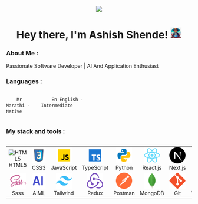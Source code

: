 <div id="header" align="center">

<img src="./assets/github.gif" width="100"/>

<h1>
Hey there, I'm Ashish Shende!
<img src="./assets/img/github-ashishshende.png" width="30px" alt="github-ashishshende">
</h1>

   </div>
  
### About Me :

Passionate Software Developer | AI And Application Enthusiast

### Languages :

<div style="display: flex; align-items: flex-start; align: center">
<table  align="center">
  <tr>
    
        Mr Marathi - Native
        
  </tr>

  <tr>
    
        En English - Intermediate
        
  </tr>
</table>
</div>

### My stack and tools :

<div style="display: flex; align-items: flex-start; align: center">
<table align="center">
  <tr>
     <td align="center"  width="88">
         <img src="./assets/img/01-html5.svg" alt="HTML5" width="44" height="44"/>
      <br>HTML5
    </td>
    <td align="center" width="88">
        <img src="./assets/img/icons8-css3-100.png" alt="CSS3" width="44" height="44"/>
      <br>CSS3
    </td>
<td align="center" width="88">
         <img src="./assets/img/icons8-javascript-96.png" alt="JS" width="44" height="44"/>
      <br>JavaScript
    </td>
    <td align="center" width="88">
        <img src="./assets/img/icons8-typescript-96.png" alt="TS" width="44" height="44"/>
      <br>TypeScript
    </td>
    <td align="center" width="88">
        <img src="./assets/img/icons8-python-96.png" alt="Python" width="44" height="44"/>
      <br>Python
    </td>
    <td align="center" width="88">
        <img src="./assets/img/06-react.svg" alt="React" width="44" height="44"/>
      <br>React.js
    </td>
    <td align="center" width="88">
        <img src="./assets/img/07-nextjs.svg" alt="Next.js" width="44" height="44"/>
      <br>Next.js
    </td>
    <td align="center" width="88">
      <img src="./assets/img/08-nodejs.svg" alt="Node.js" width="44" height="44"/>
      <br>Node.js
    </td>
        <td align="center" width="88">
       <img src="./assets/img/09-sql.svg" alt="SQL" width="44" height="44"/>
      <br>SQL
      </td>
  </tr>
    <td align="center" width="88">
        <img src="./assets/img/10-sass.svg" alt="Sass" width="44" height="44"/>
      <br>Sass
    </td>
    <td align="center" width="88"> 
        <img src="./assets/img/ai-ashishshende.png" alt="Bem" width="44" height="44"/>
      <br>AIML
    </td>
    <td align="center"  width="88">
        <img src="./assets/img/12-tailwind.svg" alt="Tailwind" width="44" height="44"/>
      <br>Tailwind
    </td>
    <td align="center" width="88">
        <img src="./assets/img/13-redux.svg" alt="Redux" width="44" height="44"/>
      <br>Redux
    </td>
      <td align="center" width="88">
        <img src="./assets/img/14-postman.svg" alt="Postman" width="44" height="44"/>
      <br>Postman
    </td>
      </td>
      <td align="center" width="88">
        <img src="./assets/img/15-mongodb.svg" alt="MongoDB" width="44" height="44"/>
      <br>MongoDB
     </td>
     <td align="center" width="88">
        <img src="./assets/img/16-git.svg" alt="Git" width="44" height="44"/>
      <br>Git
    </td>
  <td align="center" width="88">
        <img src="./assets/img/17-vscode.svg" alt="Visual Studio Code" width="44" height="44"/>
      <br>VSCode
     </td>
  <td align="center" width="88">
        <img src="./assets/img/18-figma.svg" alt="Figma" width="44" height="44"/>
      <br>Figma
     </td>
</table>
</div>
